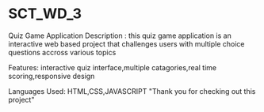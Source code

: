 # SCT_WD_3
Quiz Game Application
Description : this quiz game application is an interactive web based project that challenges users with multiple choice questions accross various topics

Features: interactive quiz interface,multiple catagories,real time scoring,responsive design

Languages Used: HTML,CSS,JAVASCRIPT
"Thank you for checking out this project"



